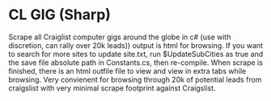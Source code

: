 # CL GIG (Sharp)
Scrape all Craiglist computer gigs around the  globe in c# (use with discretion, can rally over 20k leads)) output is html for browsing. If you want to search for more sites to update site.txt, run $UpdateSubCities as true and the save file absolute path in Constants.cs, then re-compile. When scrape is finished, there is an html outfile file to view and view in extra tabs while browsing. Very convienent for browsing through 20k of potential leads from craigslist with very minimal scrape footprint against Craigslist.
